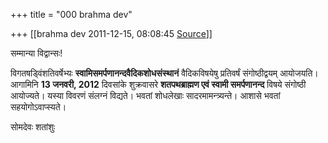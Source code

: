 +++
title = "000 brahma dev"

+++
[[brahma dev	2011-12-15, 08:08:45 [Source](https://groups.google.com/g/bvparishat/c/p7pj8C-RmGg)]]



सम्मान्या विद्वान्सः!

विगतषड्विंशतिवर्षेभ्यः **स्वामिसमर्पणानन्दवैदिकशोधसंस्थानं** वैदिकविषयेषु प्रतिवर्षं संगोष्ठीद्वयम् आयोजयति। आगामिनि **13 जनवरी, 2012** दिवसांके शुक्रवासरे **शतपथब्राह्मण एवं स्वामी समर्पणानन्द** विषये संगोष्ठी आयोज्यते। यस्या विवरणं संलग्नं विद्यते। भवतां शोधलेखाः सादरमामन्त्र्यन्ते। आशासे भवतां सहयोगोऽवाप्स्यते।

सोमदेवः शतांशुः

